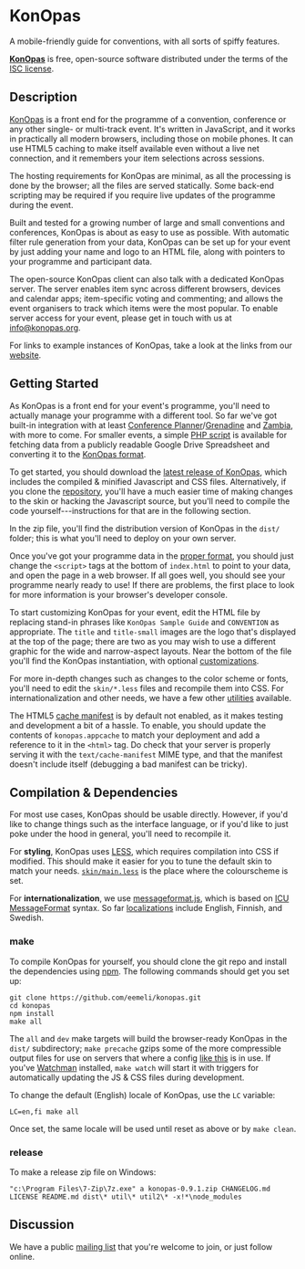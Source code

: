 KonOpas
=======

A mobile-friendly guide for conventions, with all sorts of spiffy features.

**[KonOpas]** is free, open-source software distributed under the terms of the
[ISC license](./LICENSE).


## Description

[KonOpas] is a front end for the programme of a convention, conference or any
other single- or multi-track event. It's written in JavaScript, and it works in
practically all modern browsers, including those on mobile phones. It can use
HTML5 caching to make itself available even without a live net connection, and
it remembers your item selections across sessions.

The hosting requirements for KonOpas are minimal, as all the processing is done
by the browser; all the files are served statically. Some back-end scripting may
be required if you require live updates of the programme during the event.

Built and tested for a growing number of large and small conventions and
conferences, KonOpas is about as easy to use as possible. With automatic filter
rule generation from your data, KonOpas can be set up for your event by just
adding your name and logo to an HTML file, along with pointers to your
programme and participant data.

The open-source KonOpas client can also talk with a dedicated KonOpas server.
The server enables item sync across different browsers, devices and calendar
apps; item-specific voting and commenting; and allows the event organisers to
track which items were the most popular. To enable server access for your event,
please get in touch with us at info@konopas.org.

For links to example instances of KonOpas, take a look at the links from our
[website][KonOpas].

[KonOpas]: http://konopas.org/


## Getting Started

As KonOpas is a front end for your event's programme, you'll need to actually
manage your programme with a different tool. So far we've got built-in
integration with at least [Conference Planner]/[Grenadine] and [Zambia], with
more to come. For smaller events, a simple [PHP script] is available for
fetching data from a publicly readable Google Drive Spreadsheet and converting
it to the [KonOpas format][KO-fmt].

[Conference Planner]: http://sourceforge.net/projects/conferenceplan/
[Grenadine]: http://events.grenadine.co/
[Zambia]: http://sourceforge.net/projects/zambia/
[PHP script]: https://github.com/eemeli/konopas/tree/master/util/gdrive2js
[KO-fmt]: http://konopas.org/data-fmt


To get started, you should download the [latest release of KonOpas][KO-latest],
which includes the compiled & minified Javascript and CSS files. Alternatively,
if you clone the [repository][KO-repo], you'll have a much easier time of
making changes to the skin or hacking the Javascript source, but you'll need to
compile the code yourself---instructions for that are in the following section.

[KO-latest]: https://github.com/eemeli/konopas/releases/latest
[KO-repo]: https://github.com/eemeli/konopas

In the zip file, you'll find the distribution version of KonOpas in the `dist/`
folder; this is what you'll need to deploy on your own server.

Once you've got your programme data in the [proper format][KO-fmt], you should
just change the `<script>` tags at the bottom of `index.html` to point to your
data, and open the page in a web browser. If all goes well, you should see your
programme nearly ready to use! If there are problems, the first place to look
for more information is your browser's developer console.

To start customizing KonOpas for your event, edit the HTML file by replacing
stand-in phrases like `KonOpas Sample Guide` and `CONVENTION` as appropriate.
The `title` and `title-small` images are the logo that's displayed at the top of
the page; there are two as you may wish to use a different graphic for the wide
and narrow-aspect layouts. Near the bottom of the file you'll find the KonOpas
instantiation, with optional [customizations][KO-cfg].

For more in-depth changes such as changes to the color scheme or fonts, you'll
need to edit the `skin/*.less` files and recompile them into CSS. For
internationalization and other needs, we have a few other [utilities][KO-util]
available.

The HTML5 [cache manifest] is by default not enabled, as it makes testing and
development a bit of a hassle. To enable, you should update the contents of
`konopas.appcache` to match your deployment and add a reference to it in the
`<html>` tag. Do check that your server is properly serving it with the
`text/cache-manifest` MIME type, and that the manifest doesn't include itself
(debugging a bad manifest can be tricky).

[KO-cfg]: http://konopas.org/config
[KO-util]: http://konopas.org/util/
[cache manifest]: http://en.wikipedia.org/wiki/Cache_manifest_in_HTML5


## Compilation & Dependencies

For most use cases, KonOpas should be usable directly. However, if you'd like to
change things such as the interface language, or if you'd like to just poke
under the hood in general, you'll need to recompile it.

For **styling**, KonOpas uses [LESS], which requires compilation into CSS if
modified. This should make it easier for you to tune the default skin to match
your needs. [`skin/main.less`](skin/main.less) is the place where the
colourscheme is set.

For **internationalization**, we use [messageformat.js], which is based on
[ICU MessageFormat] syntax. So far [localizations](src/i18n/) include English,
Finnish, and Swedish.

[LESS]: http://lesscss.org/
[messageformat.js]: https://github.com/SlexAxton/messageformat.js
[ICU MessageFormat]: http://userguide.icu-project.org/formatparse/messages

### make

To compile KonOpas for yourself, you should clone the git repo and install the
dependencies using [npm]. The following commands should get you set up:
```
git clone https://github.com/eemeli/konopas.git
cd konopas
npm install
make all
```

The `all` and `dev` make targets will build the browser-ready KonOpas in the
`dist/` subdirectory; `make precache` gzips some of the more compressible output
files for use on servers that where a config
[like this](util/apache-enable-gzip.conf) is in use. If you've [Watchman]
installed, `make watch` will start it with triggers for automatically updating
the JS & CSS files during development.

To change the default (English) locale of KonOpas, use the `LC` variable:
```
LC=en,fi make all
```
Once set, the same locale will be used until reset as above or by `make clean`.

[npm]: https://www.npmjs.com/
[Watchman]: https://github.com/facebook/watchman

### release

To make a release zip file on Windows:
```
"c:\Program Files\7-Zip\7z.exe" a konopas-0.9.1.zip CHANGELOG.md LICENSE README.md dist\* util\* util2\* -x!*\node_modules
```

## Discussion

We have a public [mailing list][KO-list] that you're welcome to join, or just
follow online.

[KO-list]: https://groups.google.com/d/forum/konopas-dev

